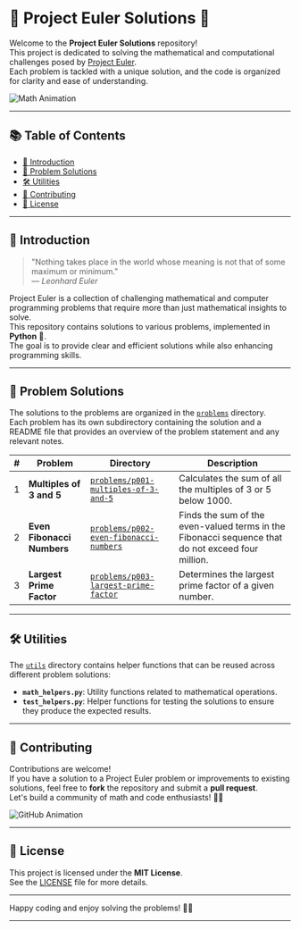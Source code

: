 # 🧮 Project Euler Solutions 🚀

Welcome to the **Project Euler Solutions** repository!  
This project is dedicated to solving the mathematical and computational challenges posed by [Project Euler](https://projecteuler.net/).  
Each problem is tackled with a unique solution, and the code is organized for clarity and ease of understanding.

![Math Animation](https://media4.giphy.com/media/v1.Y2lkPTc5MGI3NjExZjY2eWpldTI3dDZsd2FmM2R3NW00M2tvdTcwenBqZHEzaGp0OXR5bSZlcD12MV9pbnRlcm5hbF9naWZfYnlfaWQmY3Q9Zw/zPbnEgxsPJOJSD3qfr/giphy.gif)

---

## 📚 Table of Contents

- [🎉 Introduction](#introduction)
- [📝 Problem Solutions](#problem-solutions)
- [🛠️ Utilities](#utilities)
- [🤝 Contributing](#contributing)
- [📄 License](#license)

---

## 🎉 Introduction

> "Nothing takes place in the world whose meaning is not that of some maximum or minimum."  
> — *Leonhard Euler*

Project Euler is a collection of challenging mathematical and computer programming problems that require more than just mathematical insights to solve.  
This repository contains solutions to various problems, implemented in **Python** 🐍.  
The goal is to provide clear and efficient solutions while also enhancing programming skills.



---

## 📝 Problem Solutions

The solutions to the problems are organized in the [`problems`](./problems) directory.  
Each problem has its own subdirectory containing the solution and a README file that provides an overview of the problem statement and any relevant notes.

| #  | Problem | Directory | Description |
|----|---------|-----------|-------------|
| 1  | **Multiples of 3 and 5** | [`problems/p001-multiples-of-3-and-5`](problems/p001-multiples-of-3-and-5) | Calculates the sum of all the multiples of 3 or 5 below 1000. |
| 2  | **Even Fibonacci Numbers** | [`problems/p002-even-fibonacci-numbers`](problems/p002-even-fibonacci-numbers) | Finds the sum of the even-valued terms in the Fibonacci sequence that do not exceed four million. |
| 3  | **Largest Prime Factor** | [`problems/p003-largest-prime-factor`](problems/p003-largest-prime-factor) | Determines the largest prime factor of a given number. |

---

## 🛠️ Utilities

The [`utils`](./utils) directory contains helper functions that can be reused across different problem solutions:

- **`math_helpers.py`**: Utility functions related to mathematical operations.
- **`test_helpers.py`**: Helper functions for testing the solutions to ensure they produce the expected results.

---

## 🤝 Contributing

Contributions are welcome!  
If you have a solution to a Project Euler problem or improvements to existing solutions, feel free to **fork** the repository and submit a **pull request**.  
Let's build a community of math and code enthusiasts! 🧑‍💻

![GitHub Animation](https://media.giphy.com/media/LmNwrBhejkK9EFP504/giphy.gif)

---

## 📄 License

This project is licensed under the **MIT License**.  
See the [LICENSE](./LICENSE) file for more details.

---

Happy coding and enjoy solving the problems! 🎲✨

---